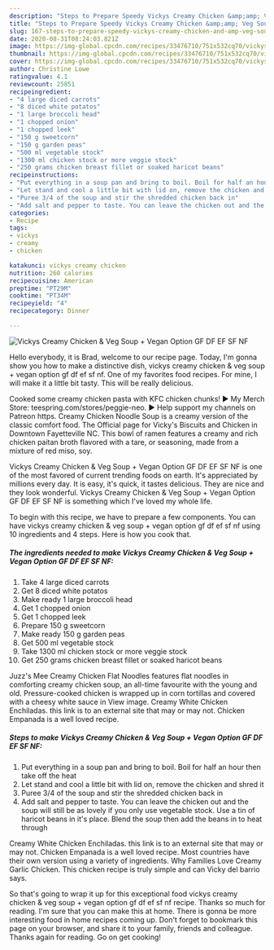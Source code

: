 ```yaml
---
description: "Steps to Prepare Speedy Vickys Creamy Chicken &amp;amp; Veg Soup + Vegan Option GF DF EF SF NF"
title: "Steps to Prepare Speedy Vickys Creamy Chicken &amp;amp; Veg Soup + Vegan Option GF DF EF SF NF"
slug: 167-steps-to-prepare-speedy-vickys-creamy-chicken-and-amp-veg-soup-vegan-option-gf-df-ef-sf-nf
date: 2020-08-31T08:24:03.821Z
image: https://img-global.cpcdn.com/recipes/33476710/751x532cq70/vickys-creamy-chicken-veg-soup-vegan-option-gf-df-ef-sf-nf-recipe-main-photo.jpg
thumbnail: https://img-global.cpcdn.com/recipes/33476710/751x532cq70/vickys-creamy-chicken-veg-soup-vegan-option-gf-df-ef-sf-nf-recipe-main-photo.jpg
cover: https://img-global.cpcdn.com/recipes/33476710/751x532cq70/vickys-creamy-chicken-veg-soup-vegan-option-gf-df-ef-sf-nf-recipe-main-photo.jpg
author: Christine Lowe
ratingvalue: 4.1
reviewcount: 25851
recipeingredient:
- "4 large diced carrots"
- "8 diced white potatos"
- "1 large broccoli head"
- "1 chopped onion"
- "1 chopped leek"
- "150 g sweetcorn"
- "150 g garden peas"
- "500 ml vegetable stock"
- "1300 ml chicken stock or more veggie stock"
- "250 grams chicken breast fillet or soaked haricot beans"
recipeinstructions:
- "Put everything in a soup pan and bring to boil. Boil for half an hour then take off the heat"
- "Let stand and cool a little bit with lid on, remove the chicken and shred it"
- "Puree 3/4 of the soup and stir the shredded chicken back in"
- "Add salt and pepper to taste. You can leave the chicken out and the soup will still be as lovely if you only use vegetable stock. Use a tin of haricot beans in it&#39;s place. Blend the soup then add the beans in to heat through"
categories:
- Recipe
tags:
- vickys
- creamy
- chicken

katakunci: vickys creamy chicken 
nutrition: 260 calories
recipecuisine: American
preptime: "PT29M"
cooktime: "PT34M"
recipeyield: "4"
recipecategory: Dinner

---
```



![Vickys Creamy Chicken &amp; Veg Soup + Vegan Option GF DF EF SF NF](https://img-global.cpcdn.com/recipes/33476710/751x532cq70/vickys-creamy-chicken-veg-soup-vegan-option-gf-df-ef-sf-nf-recipe-main-photo.jpg)

Hello everybody, it is Brad, welcome to our recipe page. Today, I'm gonna show you how to make a distinctive dish, vickys creamy chicken &amp; veg soup + vegan option gf df ef sf nf. One of my favorites food recipes. For mine, I will make it a little bit tasty. This will be really delicious.

Cooked some creamy chicken pasta with KFC chicken chunks! ► My Merch Store: teespring.com/stores/peggie-neo. ► Help support my channels on Patreon https. Creamy Chicken Noodle Soup is a creamy version of the classic comfort food. The Official page for Vicky&#39;s Biscuits and Chicken in Downtown Fayetteville NC. This bowl of ramen features a creamy and rich chicken paitan broth flavored with a tare, or seasoning, made from a mixture of red miso, soy.

Vickys Creamy Chicken &amp; Veg Soup + Vegan Option GF DF EF SF NF is one of the most favored of current trending foods on earth. It's appreciated by millions every day. It is easy, it's quick, it tastes delicious. They are nice and they look wonderful. Vickys Creamy Chicken &amp; Veg Soup + Vegan Option GF DF EF SF NF is something which I've loved my whole life.


To begin with this recipe, we have to prepare a few components. You can have vickys creamy chicken &amp; veg soup + vegan option gf df ef sf nf using 10 ingredients and 4 steps. Here is how you cook that.

<!--inarticleads1-->

##### The ingredients needed to make Vickys Creamy Chicken &amp; Veg Soup + Vegan Option GF DF EF SF NF:

1. Take 4 large diced carrots
1. Get 8 diced white potatos
1. Make ready 1 large broccoli head
1. Get 1 chopped onion
1. Get 1 chopped leek
1. Prepare 150 g sweetcorn
1. Make ready 150 g garden peas
1. Get 500 ml vegetable stock
1. Take 1300 ml chicken stock or more veggie stock
1. Get 250 grams chicken breast fillet or soaked haricot beans


Juzz&#39;s Mee Creamy Chicken Flat Noodles features flat noodles in comforting creamy chicken soup, an all-time favourite with the young and old. Pressure-cooked chicken is wrapped up in corn tortillas and covered with a cheesy white sauce in View image. Creamy White Chicken Enchiladas. this link is to an external site that may or may not. Chicken Empanada is a well loved recipe. 

<!--inarticleads2-->

##### Steps to make Vickys Creamy Chicken &amp; Veg Soup + Vegan Option GF DF EF SF NF:

1. Put everything in a soup pan and bring to boil. Boil for half an hour then take off the heat
1. Let stand and cool a little bit with lid on, remove the chicken and shred it
1. Puree 3/4 of the soup and stir the shredded chicken back in
1. Add salt and pepper to taste. You can leave the chicken out and the soup will still be as lovely if you only use vegetable stock. Use a tin of haricot beans in it&#39;s place. Blend the soup then add the beans in to heat through


Creamy White Chicken Enchiladas. this link is to an external site that may or may not. Chicken Empanada is a well loved recipe. Most countries have their own version using a variety of ingredients. Why Families Love Creamy Garlic Chicken. This chicken recipe is truly simple and can Vicky del barrio says. 

So that's going to wrap it up for this exceptional food vickys creamy chicken &amp; veg soup + vegan option gf df ef sf nf recipe. Thanks so much for reading. I'm sure that you can make this at home. There is gonna be more interesting food in home recipes coming up. Don't forget to bookmark this page on your browser, and share it to your family, friends and colleague. Thanks again for reading. Go on get cooking!
